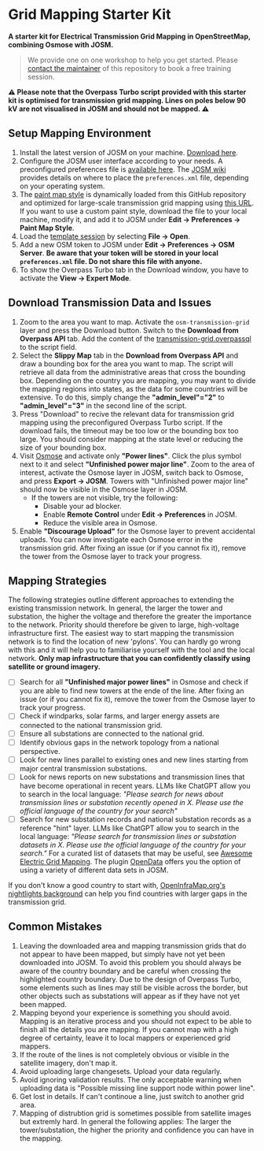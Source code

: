# Grid Mapping Starter Kit

**A starter kit for Electrical Transmission Grid Mapping in OpenStreetMap, combining Osmose with JOSM.**

> We provide one on one workshop to help you get started. Please [contact the maintainer](https://github.com/Ly0n) of this repository to book a free training session. 

**⚠️ Please note that the Overpass Turbo script provided with this starter kit is optimised for transmission grid mapping. Lines on poles below 90 kV are not visualised in JOSM and should not be mapped. ⚠️**

## Setup Mapping Environment
1. Install the latest version of JOSM on your machine. [Download here](https://josm.openstreetmap.de/).
2. Configure the JOSM user interface according to your needs. A preconfigured preferences file is [available here](josm-config/preferences.xml). The [JOSM wiki](https://josm.openstreetmap.de/wiki/Help/Preferences) provides details on where to place the `preferences.xml` file, depending on your operating system.
3. The [paint map style](josm-config/transmission_grid_mapping_style.mapcss) is dynamically loaded from this GitHub repository and optimized for large-scale transmission grid mapping using [this URL](https://raw.githubusercontent.com/open-energy-transition/grid-mapping-starter-kit/refs/heads/main/josm-config/transmission_grid_mapping_style.mapcss). If you want to use a custom paint style, download the file to your local machine, modify it, and add it to JOSM under **Edit → Preferences → Paint Map Style**.
4. Load the [template session](josm-config/transmission_grid_mapping_template.joz) by selecting **File → Open**.
5. Add a new OSM token to JOSM under **Edit → Preferences → OSM Server**. **Be aware that your token will be stored in your local `preferences.xml` file. Do not share this file with anyone.**
6. To show the Overpass Turbo tab in the Download window, you have to activate the **View → Expert Mode**. 

## Download Transmission Data and Issues
1. Zoom to the area you want to map. Activate the `osm-transmission-grid` layer and press the Download button. Switch to the **Download from Overpass API** tab. Add the content of the [transmission-grid.overpassql](josm-config/transmission-grid.overpassql) to the script field.
2. Select the **Slippy Map** tab in the **Download from Overpass API** and draw a bounding box for the area you want to map. The script will retrieve all data from the administrative areas that cross the bounding box. Depending on the country you are mapping, you may want to divide the mapping regions into states, as the data for some countries will be extensive. To do this, simply change the **"admin_level"="2"** to **"admin_level"="3"** in the second line of the script. 
3. Press "Download" to recive the relevant data for transmission grid mapping using the preconfigured Overpass Turbo script. If the download fails, the timeout may be too low or the bounding box too large. You should consider mapping at the state level or reducing the size of your bounding box. 
4. Visit [Osmose](https://osmose.openstreetmap.fr/en/map/#loc=7/4.907/-72.994&level=1%2C2%2C3&tags=power&class=2&item=7040) and activate only **"Power lines"**. Click the plus symbol next to it and select **"Unfinished power major line"**. Zoom to the area of interest, activate the Osmose layer in JOSM, switch back to Osmose, and press **Export → JOSM**. Towers with "Unfinished power major line" should now be visible in the Osmose layer in JOSM.
   - If the towers are not visible, try the following:
     - Disable your ad blocker.
     - Enable **Remote Control** under **Edit → Preferences** in JOSM.
     - Reduce the visible area in Osmose.
5. Enable **"Discourage Upload"** for the Osmose layer to prevent accidental uploads. You can now investigate each Osmose error in the transmission grid. After fixing an issue (or if you cannot fix it), remove the tower from the Osmose layer to track your progress.

## Mapping Strategies
The following strategies outline different approaches to extending the existing transmission network. In general, the larger the tower and substation, the higher the voltage and therefore the greater the importance to the network. Priority should therefore be given to large, high-voltage infrastructure first. The easiest way to start mapping the transmission network is to find the location of new 'pylons'. You can hardly go wrong with this and it will help you to familiarise yourself with the tool and the local network. **Only map infrastructure that you can confidently classify using satellite or ground imagery.**

- [ ] Search for all **"Unfinished major power lines"** in Osmose and check if you are able to find new towers at the ende of the line. After fixing an issue (or if you cannot fix it), remove the tower from the Osmose layer to track your progress.
- [ ] Check if windparks, solar farms, and larger energy assets are connected to the national transmission grid.
- [ ] Ensure all substations are connected to the national grid.
- [ ] Identify obvious gaps in the network topology from a national perspective.
- [ ] Look for new lines parallel to existing ones and new lines starting from major central transmission substations.
- [ ] Look for news reports on new substations and transmission lines that have become operational in recent years. LLMs like ChatGPT allow you to search in the local language: _"Please search for news about transmission lines or substation recently opened in X. Please use the official language of the country for your search"_
- [ ] Search for new substation records and national substation records as a reference "hint" layer. LLMs like ChatGPT allow you to search in the local language: _"Please search for transmission lines or substation datasets in X. Please use the official language of the country for your search."_ For a curated list of datasets that may be useful, see [Awesome Electric Grid Mapping](https://github.com/open-energy-transition/Awesome-Electric-Grid-Mapping). The plugin [OpenData](https://wiki.openstreetmap.org/wiki/JOSM/Plugins/OpenData) offers you the option of using a variety of different data sets in JOSM.  

If you don't know a good country to start with, [OpenInfraMap.org's nightlights background](https://openinframap.org/#2.15/-1.45/23.58/L,N,P) can help you find countries with larger gaps in the transmission grid.

## Common Mistakes 

1. Leaving the downloaded area and mapping transmission grids that do not appear to have been mapped, but simply have not yet been downloaded into JOSM. To avoid this problem you should always be aware of the country boundary and be careful when crossing the highlighted country boundary. Due to the design of Overpass Turbo, some elements such as lines may still be visible across the border, but other objects such as substations will appear as if they have not yet been mapped. 
2. Mapping beyond your experience is something you should avoid. Mapping is an iterative process and you should not expect to be able to finish all the details you are mapping. If you cannot map with a high degree of certainty, leave it to local mappers or experienced grid mappers.
3. If the route of the lines is not completely obvious or visible in the satellite imagery, don't map it.
4. Avoid uploading large changesets. Upload your data regularly.
5. Avoid ignoring validation results. The only acceptable warning when uploading data is "Possible missing line support node within power line".
6. Get lost in details. If can't continoue a line, just switch to another grid area.
7. Mapping of distrubtion grid is sometimes possible from satellite images but extremly hard. In general the following applies: The larger the tower/substation, the higher the priority and confidence you can have in the mapping. 
